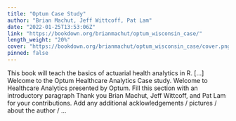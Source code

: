 ```yaml
---
title: "Optum Case Study"
author: "Brian Machut, Jeff Wittcoff, Pat Lam"
date: "2022-01-25T13:53:06Z"
link: "https://bookdown.org/brianmachut/optum_wisconsin_case/"
length_weight: "20%"
cover: "https://bookdown.org/brianmachut/optum_wisconsin_case/cover.png"
pinned: false
---
```


This book will teach the basics of actuarial health analytics in R. [...] Welcome to the Optum Healthcare Analytics Case study. Welcome to Healthcare
Analytics presented by Optum.
Fill this section with an introductory paragraph Thank you Brian Machut, Jeff Wittcoff, and Pat Lam for your contributions.
Add any additional acklowledgements / pictures / about the author / ...
